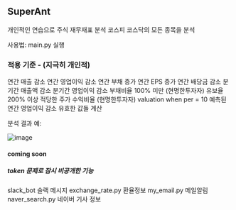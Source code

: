 ## SuperAnt
개인적인 연습으로 주식 재무재표 분석
코스피 코스닥의 모든 종목을 분석

사용법:
main.py 실행

### 적용 기준 - (지극히 개인적)

연간 매출 감소
연간 영업이익 감소
연간 부채 증가
연간 EPS 증가
연간 배당금 감소
분기간 매출액 감소
분기간 영업이익 감소
부채비율 100% 미만 (현명한투자자)
유보율 200% 이상 
적당한 주가 수익비율 (현명한투자자)
valuation when per = 10
예측된 연간 영업이익 감소
유효한 값들 계산

분석 결과 예:

![image](https://user-images.githubusercontent.com/73219421/115362113-2e90bc80-a1fc-11eb-9e63-e0aad0266f0f.png)

#### coming soon
##### token 문제로 잠시 비공개한 기능
slack_bot 슬랙 메시지
exchange_rate.py 환율정보
my_email.py 메일알림
naver_search.py 네이버 기사 정보

